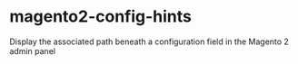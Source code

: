 # magento2-config-hints
Display the associated path beneath a configuration field in the Magento 2 admin panel
